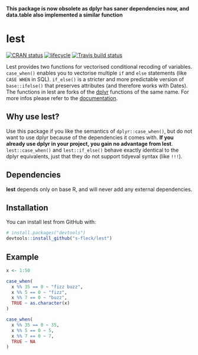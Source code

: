 **This package is now obsolete as dplyr has saner dependencies now, and data.table also implemented a similar function**

# lest

<!-- badges: start -->
[![CRAN status](https://www.r-pkg.org/badges/version/lest)](https://cran.r-project.org/package=lest)
[![lifecycle](https://img.shields.io/badge/lifecycle-stable-brightgreen.svg)](https://www.tidyverse.org/lifecycle/#stable)
[![Travis build status](https://travis-ci.org/s-fleck/lest.svg?branch=master)](https://travis-ci.org/s-fleck/lest)
<!-- badges: end -->

Lest provides two functions for vectorised conditional recoding of variables.
`case_when()` enables you to vectorise multiple `if` and `else` statements (like
`CASE WHEN` in SQL). `if_else()` is a stricter and more predictable version of
`base::ifelse()` that preserves attributes (and therefore works with Dates). The
functions in lest are forks of the
[dplyr](https://CRAN.R-project.org/package=dplyr) functions of
the same name. For more infos please refer to the [documentation](https://s-fleck.github.io/lest/).


Why use lest?
----------------------------------

Use this package if you like the semantics of `dplyr::case_when()`, but do not 
want to use dplyr because of the dependencies it comes with. 
**If you already use dplyr in your project, you gain no advantage from lest**. 
`lest::case_when()` and `lest::if_else()` behave exactly identical to 
the dplyr equivalents, just that they do not support tidyeval syntax 
(like `!!!`).


Dependencies
----------------------------------

**lest** depends only on base R, and will never add any external dependencies.


Installation
------------

You can install lest from GitHub with:

``` r
# install.packages("devtools")
devtools::install_github("s-fleck/lest")
```


Example
-------

``` r
x <- 1:50

case_when(
  x %% 35 == 0 ~ "fizz buzz",
  x %% 5 == 0 ~ "fizz",
  x %% 7 == 0 ~ "buzz",
  TRUE ~ as.character(x)
)

case_when(
  x %% 35 == 0 ~ 35,
  x %% 5 == 0 ~ 5,
  x %% 7 == 0 ~ 7,
  TRUE ~ NA
)

```
